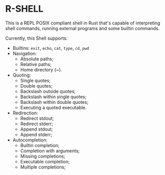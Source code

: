 # R-SHELL

This is a REPL POSIX compliant shell in Rust that's capable of interpreting shell commands, running external programs and some builtin commands.

Currently, this Shell supports:
- Builtins: `exit`, `echo`, `cat`, `type`, `cd`, `pwd`
- Navigation:
   - Absolute paths;
   - Relative paths;
   - Home directory (~).
- Quoting:
   - Single quotes;
   - Double quotes;
   - Backslash outside quotes;
   - Backslash within single quotes;
   - Backslash within double quotes;
   - Executing a quoted executable.
- Redirection:
   - Redirect stdout;
   - Redirect stderr;
   - Append stdout;
   - Append stderr;
- Autocompletion:
   - Builtin completion;
   - Completion with arguments;
   - Missing completions;
   - Executable completion;
   - Multiple completions;